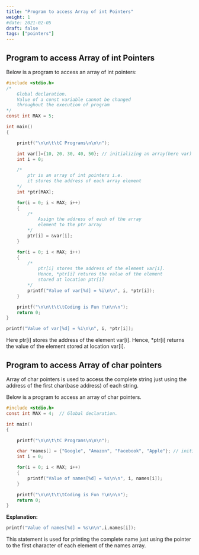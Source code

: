 ```yaml
---
title: "Program to access Array of int Pointers"
weight: 1
#date: 2021-02-05
draft: false
tags: ["pointers"]
---
```


## Program to access Array of int Pointers

Below is a program to access an array of int pointers:

```c
#include <stdio.h>
/*
    Global declaration.
    Value of a const variable cannot be changed
    throughout the execution of program
*/
const int MAX = 5;

int main()
{

    printf("\n\n\t\tC Programs\n\n\n");

    int var[]={10, 20, 30, 40, 50}; // initializing an array(here var) of int pointers
    int i = 0;

    /*
        ptr is an array of int pointers i.e.
        it stores the address of each array element
    */
    int *ptr[MAX];

    for(i = 0; i < MAX; i++)
    {
        /*
            Assign the address of each of the array
            element to the ptr array
        */
        ptr[i] = &var[i];
    }

    for(i = 0; i < MAX; i++)
    {
        /*
            ptr[i] stores the address of the element var[i].
            Hence, *ptr[i] returns the value of the element
            stored at location ptr[i]
        */
        printf("Value of var[%d] = %i\n\n", i, *ptr[i]);
    }

    printf("\n\n\t\t\tCoding is Fun !\n\n\n");
    return 0;
}
```

```c
printf("Value of var[%d] = %i\n\n", i, *ptr[i]);
```

Here ptr[i] stores the address of the element var[i]. Hence, \*ptr[i] returns the value of the element stored at location var[i].

## Program to access Array of char pointers

Array of char pointers is used to access the complete string just using the address of the first char(base address) of each string.

Below is a program to access an array of char pointers.

```c
#include <stdio.h>
const int MAX = 4;  // Global declaration.

int main()
{

	printf("\n\n\t\tC Programs\n\n\n");

    char *names[] = {"Google", "Amazon", "Facebook", "Apple"}; // initializing an array(here names) of char pointers
    int i = 0;

    for(i = 0; i < MAX; i++)
    {
        printf("Value of names[%d] = %s\n\n", i, names[i]);
    }

    printf("\n\n\t\t\tCoding is Fun !\n\n\n");
    return 0;
}
```

**Explanation:**

```c
printf("Value of names[%d] = %s\n\n",i,names[i]);
```

This statement is used for printing the complete name just using the pointer to the first character of each element of the names array.
